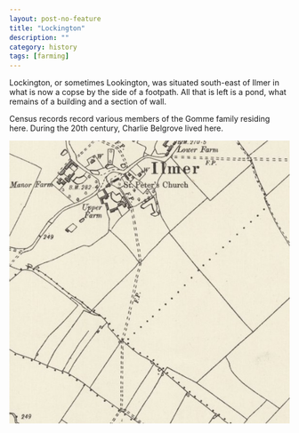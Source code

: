 ```yaml
---
layout: post-no-feature
title: "Lockington"
description: ""
category: history
tags: [farming]
---
```


Lockington, or sometimes Lookington, was situated south-east of Ilmer in what is now a copse by the side of a footpath.
All that is left is a pond, what remains of a building and a section of wall.

Census records record various members of the Gomme family residing here. During the 20th century, Charlie Belgrove lived here.

![Lockington map](/images/lockington.jpg)
